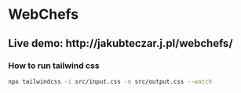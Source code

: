 # WebChefs
<h2>Live demo: http://jakubteczar.j.pl/webchefs/</h2>

<h3>How to run tailwind css</h3>

```bash
npx tailwindcss -i src/input.css -o src/output.css --watch

